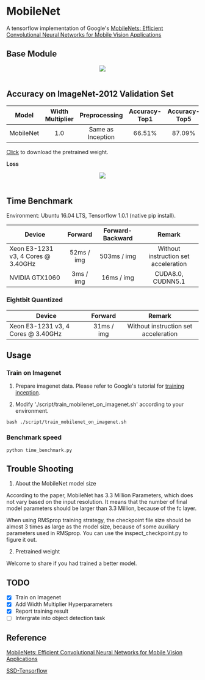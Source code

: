 # MobileNet

A tensorflow implementation of Google's [MobileNets: Efficient Convolutional Neural Networks for Mobile Vision Applications](https://arxiv.org/abs/1704.04861)

## Base Module

<div align="center">
<img src="https://github.com/Zehaos/MobileNet/blob/master/figures/dwl_pwl.png"><br><br>
</div>

## Accuracy on ImageNet-2012 Validation Set

| Model | Width Multiplier |Preprocessing  | Accuracy-Top1|Accuracy-Top5 |
|--------|:---------:|:------:|:------:|:------:|
| MobileNet |1.0| Same as Inception | 66.51% | 87.09% |

[Click](https://pan.baidu.com/s/1i5xFjal) to download the pretrained weight.

**Loss**
<div align="center">
<img src="https://github.com/Zehaos/MobileNet/blob/master/figures/epoch90_full_preprocess.png"><br><br>
</div>

## Time Benchmark
Environment: Ubuntu 16.04 LTS, Tensorflow 1.0.1 (native pip install).

| Device | Forward| Forward-Backward |Remark|
|--------|:---------:|:---------:|:---------:|
|Xeon E3-1231 v3, 4 Cores @ 3.40GHz|52ms / img|503ms / img|Without instruction set acceleration|
|NVIDIA GTX1060|3ms / img|16ms / img|CUDA8.0, CUDNN5.1|

### Eightbit Quantized
| Device | Forward|Remark|
|--------|:---------:|:---------:|
|Xeon E3-1231 v3, 4 Cores @ 3.40GHz|31ms / img|Without instruction set acceleration|

## Usage

### Train on Imagenet

1. Prepare imagenet data. Please refer to Google's tutorial for [training inception](https://github.com/tensorflow/models/tree/master/inception#getting-started).

2. Modify './script/train_mobilenet_on_imagenet.sh' according to your environment.

```
bash ./script/train_mobilenet_on_imagenet.sh
```

### Benchmark speed
```
python time_benchmark.py
```

## Trouble Shooting

1. About the MobileNet model size

According to the paper, MobileNet has 3.3 Million Parameters, which does not vary based on the input resolution. It means that the number of final model parameters should be larger than 3.3 Million, because of the fc layer.

When using RMSprop training strategy, the checkpoint file size should be almost 3 times as large as the model size, because of some auxiliary parameters used in RMSprop. You can use the inspect_checkpoint.py to figure it out.

2. Pretrained weight

Welcome to share if you had trained a better model.


## TODO
- [x] Train on Imagenet
- [x] Add Width Multiplier Hyperparameters
- [x] Report training result
- [ ] Intergrate into object detection task

## Reference
[MobileNets: Efficient Convolutional Neural Networks for Mobile Vision Applications](https://arxiv.org/abs/1704.04861)

[SSD-Tensorflow](https://github.com/balancap/SSD-Tensorflow)
